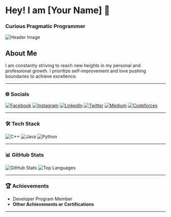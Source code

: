# Hey! I am [Your Name] 👋

### Curious Pragmatic Programmer

![Header Image](https://link-to-your-header-image.com) <!-- Add an image here if you'd like -->

## About Me
I am constantly striving to reach new heights in my personal and professional growth. I prioritize self-improvement and love pushing boundaries to achieve excellence.

---

### 🌐 Socials
[![Facebook](https://img.shields.io/badge/Facebook-%231877F2.svg?logo=Facebook&logoColor=white)](https://facebook.com/yourprofile) 
[![Instagram](https://img.shields.io/badge/Instagram-%23E4405F.svg?logo=Instagram&logoColor=white)](https://instagram.com/yourprofile)
[![LinkedIn](https://img.shields.io/badge/LinkedIn-%230077B5.svg?logo=linkedin&logoColor=white)](https://linkedin.com/in/yourprofile)
[![Twitter](https://img.shields.io/badge/Twitter-%231DA1F2.svg?logo=Twitter&logoColor=white)](https://twitter.com/yourprofile)
[![Medium](https://img.shields.io/badge/Medium-%23000000.svg?logo=Medium&logoColor=white)](https://medium.com/@yourprofile)
[![Codeforces](https://img.shields.io/badge/Codeforces-%235A5A5A.svg?logo=Codeforces&logoColor=white)](https://codeforces.com/profile/yourprofile)

---

### 🛠 Tech Stack
![C++](https://img.shields.io/badge/C++-%2300599C.svg?style=flat&logo=c%2B%2B&logoColor=white)
![Java](https://img.shields.io/badge/Java-%23ED8B00.svg?style=flat&logo=java&logoColor=white)
![Python](https://img.shields.io/badge/Python-%2314354C.svg?style=flat&logo=python&logoColor=white)

---

### 📊 GitHub Stats
![GitHub Stats](https://github-readme-stats.vercel.app/api?username=YourUsername&show_icons=true&theme=dark&count_private=true)
![Top Languages](https://github-readme-stats.vercel.app/api/top-langs/?username=YourUsername&layout=compact&theme=dark)

---

### 🏆 Achievements
- Developer Program Member
- **Other Achievements or Certifications**

---

<!-- You can add other sections such as work experience, projects, or hobbies if you'd like -->
